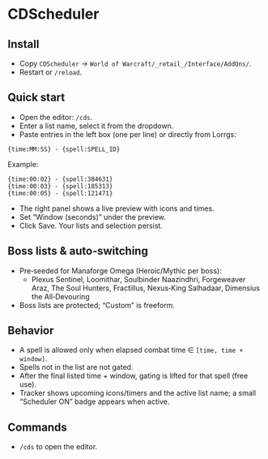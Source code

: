 # CDScheduler

## Install
- Copy `CDScheduler` → `World of Warcraft/_retail_/Interface/AddOns/`.
- Restart or `/reload`.

## Quick start
- Open the editor: `/cds`.
- Enter a list name, select it from the dropdown.
- Paste entries in the left box (one per line) or directly from Lorrgs:

```text
{time:MM:SS} - {spell:SPELL_ID}
```

Example:

```text
{time:00:02} - {spell:384631}
{time:00:03} - {spell:185313}
{time:00:05} - {spell:121471}
```

- The right panel shows a live preview with icons and times.
- Set “Window (seconds)” under the preview.
- Click Save. Your lists and selection persist.

## Boss lists & auto‑switching
- Pre‑seeded for Manaforge Omega (Heroic/Mythic per boss):
  - Plexus Sentinel, Loomithar, Soulbinder Naazindhri, Forgeweaver Araz,
    The Soul Hunters, Fractillus, Nexus‑King Salhadaar, Dimensius the All‑Devouring
- Boss lists are protected; “Custom” is freeform.

## Behavior
- A spell is allowed only when elapsed combat time ∈ `[time, time + window]`.
- Spells not in the list are not gated.
- After the final listed time + window, gating is lifted for that spell (free use).
- Tracker shows upcoming icons/timers and the active list name; a small “Scheduler ON” badge appears when active.

## Commands
- `/cds` to open the editor.

